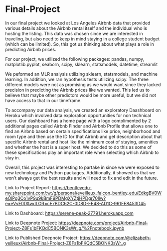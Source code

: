 # Final-Project
In our final project we looked at Los Angeles Airbnb data that provided various details about the Airbnb rental itself and the individual who is hosting the listing. This data was chosen since we are interested in traveling, but also need to keep in mind staying in a college student budget (which can be limited). So, this got us thinking about what plays a role in predicting Airbnb prices. 

For our project, we utilized the following packages: pandas, numpy, matplotlib.pyplot, seaborn, scipy, sklearn, statsmodels, datetime, streamlit

We peformed an MLR analysis utilizing sklearn, statsmodels, and machine learning. In addition, we ran hypothesis tests utilizing scipy. The three different models were not as promising as we would want since they lacked precision in predicting the Airbnb prices like we wanted. This led us to believe that maybe other predictors would be more useful, but we did not have access to that in our timeframe. 

To accompany our data analysis, we created an exploratory Daashboard on Heroku which involved data exploration opportunities for non technical users. Our dashboard has a home page with a logo complimented by 2 additional pages called Airbnb Finder and Airbnb Profile that allows one to find an Airbnb based on certain specifications like price, neighborhood and room type and then use the ID for that Airbnb and get description about that specific Airbnb rental and host like the minimum cost of staying, amenities and whether the host is a super host. We decided to do this as some of these specifications play an important role when selecting which Airbnb to stay in.

Overall, this project was interesting to partake in since we were exposed to new technology and Python packages. Additionally, it showed us that we won’t always get the best results and will need to fix and edit in the future.

Link to Project Report: https://bentleyedu-my.sharepoint.com/:w:/g/personal/eveilleux_falcon_bentley_edu/EdkgBV0WeOlPg3Co1vP9u9kBmF9PDMgXYZtjHPDgr70llw?e=eVvE0D&wdLOR=cE7BDC62C-0D8D-FE48-AD1C-961FE8453D45

Link to Dashboard: https://serene-peak-27791.herokuapp.com

Link to Deepnote Project: https://deepnote.com/project/Airbnb-Final-Project-Z8Fs1bFKQdC5BONK3sWr_g/%2Fnotebook.ipynb

Link to Published Deepnote Project: https://deepnote.com/@elizabeth-veilleux/Airbnb-Final-Project-Z8Fs1bFKQdC5BONK3sWr_g
